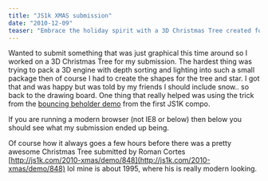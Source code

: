 ```yaml
---
title: "JS1k XMAS submission"
date: "2010-12-09"
teaser: "Embrace the holiday spirit with a 3D Christmas Tree created for the JS1k competition. Experience the challenges of fitting a 3D engine with depth sorting and lighting into a small package. Compare the submission with other entries and appreciate the diversity of artistic expression within the competition."
---
```


Wanted to submit something that was just graphical this time around so I worked on a 3D Christmas Tree for my submission. The hardest thing was trying to pack a 3D engine with depth sorting and lighting into such a small package then of course I had to create the shapes for the tree and star. I got that and was happy but was told by my friends I should include snow.. so back to the drawing board. One thing that really helped was using the trick from the [bouncing beholder demo](http://marijnhaverbeke.nl/js1k/) from the first JS1K compo.

If you are running a modern browser (not IE8 or below) then below you should see what my submission ended up being.
<canvas id="tree"></canvas>
<script type="text/javascript" src="/2010/12/08/js1k-xmas-submission/js/finalTree.js"></script>

Of course how it always goes a few hours before there was a pretty awesome Christmas Tree submitted by Roman Cortes [http://js1k.com/2010-xmas/demo/848](http://js1k.com/2010-xmas/demo/848) lol mine is about 1995, where his is really modern looking.
